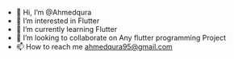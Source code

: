 - 👋 Hi, I’m @Ahmedqura
- 👀 I’m interested in Flutter
- 🌱 I’m currently learning Flutter
- 💞️ I’m looking to collaborate on Any flutter programming Project
- 📫 How to reach me ahmedqura95@gmail.com

<!---
Ahmedqura/Ahmedqura is a ✨ special ✨ repository because its `README.md` (this file) appears on your GitHub profile.
You can click the Preview link to take a look at your changes.
--->
